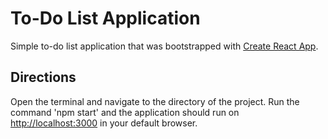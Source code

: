 # To-Do List Application

Simple to-do list application that was bootstrapped with [Create React App](https://github.com/facebook/create-react-app).

## Directions

Open the terminal and navigate to the directory of the project. 
Run the command 'npm start' and the application should run on [http://localhost:3000](http://localhost:3000) in your default browser.
